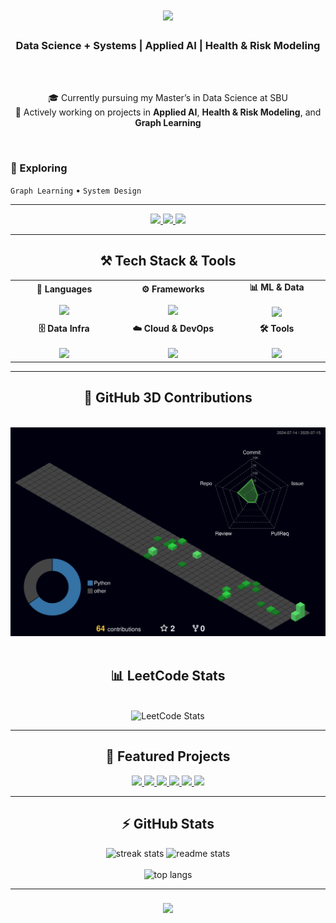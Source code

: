 <h1 align="center">
  <img src="https://readme-typing-svg.herokuapp.com/?font=Righteous&size=35&center=true&vCenter=true&width=500&height=70&duration=4000&lines=Heyy+There!+👋;+I'm+Ishaan!;" />
</h1>

<h3 align="center">Data Science + Systems | Applied AI | Health & Risk Modeling</h3>

<br/>

<br/>

<div align="center">

🎓 Currently pursuing my Master’s in Data Science at SBU  
🔭 Actively working on projects in **Applied AI**, **Health & Risk Modeling**, and **Graph Learning**  

</div>

<br/>

### 🚀 Exploring
`Graph Learning` • `System Design`

---

<div align="center"> 
  <div align="center">

  <a href="mailto:ishaan272002@gmail.com">
    <img src="https://img.shields.io/badge/Gmail-333333?style=for-the-badge&logo=gmail&logoColor=red" />
  </a>

  <a href="https://www.linkedin.com/in/ishaan-potle-15b0741ba/" target="_blank">
    <img src="https://img.shields.io/badge/LinkedIn-0077B5?style=for-the-badge&logo=linkedin&logoColor=white" />
  </a>

  <a href="https://ishaansantoshpotle.wixsite.com/portfolio" target="_blank">
    <img src="https://img.shields.io/badge/Portfolio-333333?style=for-the-badge&logo=internet-explorer&logoColor=blue" />
  </a>

</div>

</div>

---

<h2 align="center">⚒️ Tech Stack & Tools</h2>

<table align="center">
  <tr>
    <td align="center" width="220">
      <b>🧠 Languages</b><br/><br/>
      <img src="https://skillicons.dev/icons?i=py,r,cpp,ts" />
    </td>
    <td align="center" width="220">
      <b>⚙️ Frameworks</b><br/><br/>
      <img src="https://skillicons.dev/icons?i=react,fastapi,flask,d3" />
    </td>
    <td align="center" width="220">
      <b>📊 ML & Data</b><br/><br/>
      <img src="https://skillicons.dev/icons?i=tensorflow,pytorch,sklearn,opencv,pkl,anaconda" />
    </td>
  </tr>
  <tr>
    <td align="center" width="220">
      <b>🗄️ Data Infra</b><br/><br/>
      <img src="https://skillicons.dev/icons?i=postgres,redis,kafka,elasticsearch" />
    </td>
    <td align="center" width="220">
      <b>☁️ Cloud & DevOps</b><br/><br/>
      <img src="https://skillicons.dev/icons?i=docker,kubernetes,aws,gcp,grafana,prometheus" />
    </td>
    <td align="center" width="220">
      <b>🛠️ Tools</b><br/><br/>
      <img src="https://skillicons.dev/icons?i=git,notion,latex" />
    </td>
  </tr>
</table>

---

<div align="center">
  <h2>🧊 GitHub 3D Contributions</h2>
  <br/>
  <img src="profile-3d-contrib/profile-night-green.svg" alt="3D contribution calendar" />
</div>

<br/>

<div align="center">
  <h2>📊 LeetCode Stats</h2>
  <br/>
  <img src="https://leetcard.jacoblin.cool/IshaanPotle?theme=nord" alt="LeetCode Stats" />
</div>

---

<h2 align="center">📌 Featured Projects</h2>

<div align="center">
  <a href="https://github.com/IshaanPotle/Federated-Health-Risk-Prediction-System">
    <img src="https://github-readme-stats.vercel.app/api/pin/?username=IshaanPotle&repo=Federated-Health-Risk-Prediction-System&theme=react" />
  </a>
  <a href="https://github.com/IshaanPotle/Graph-Neural-Network-AML-Detection-Engine">
    <img src="https://github-readme-stats.vercel.app/api/pin/?username=IshaanPotle&repo=Graph-Neural-Network-AML-Detection-Engine&theme=react" />
  </a>
  <a href="https://github.com/IshaanPotle/Data-Science-Sandbox">
    <img src="https://github-readme-stats.vercel.app/api/pin/?username=IshaanPotle&repo=Data-Science-Sandbox&theme=react" />
  </a>
  <a href="https://github.com/IshaanPotle/LLM_Medical-Chatbot">
    <img src="https://github-readme-stats.vercel.app/api/pin/?username=IshaanPotle&repo=LLM_Medical-Chatbot&theme=react" />
  </a>
  <a href="https://github.com/IshaanPotle/Bias-Resistant-Resume-Ranker">
    <img src="https://github-readme-stats.vercel.app/api/pin/?username=IshaanPotle&repo=Bias-Resistant-Resume-Ranker&theme=react" />
  </a>
  <a href="https://github.com/IshaanPotle/Global-Food-Supply-Chain-Resilience-Analyzer">
    <img src="https://github-readme-stats.vercel.app/api/pin/?username=IshaanPotle&repo=Global-Food-Supply-Chain-Resilience-Analyzer&theme=react" />
  </a>
</div>

---

<h2 align="center">⚡ GitHub Stats</h2>

<div align="center">
  <img width=390 src="https://streak-stats.demolab.com/?user=ishaanpotle&count_private=true&theme=react&border_radius=10" alt="streak stats"/>
  <img width=390 src="https://github-readme-stats.vercel.app/api?username=ishaanpotle&count_private=true&show_icons=true&theme=react&rank_icon=github&border_radius=10" alt="readme stats" />
  <br/><br/>
  <img width=325 src="https://github-readme-stats.vercel.app/api/top-langs/?username=ishaanpotle&hide=HTML&langs_count=8&layout=compact&theme=react&border_radius=10&size_weight=0.5&count_weight=0.5&exclude_repo=github-readme-stats" alt="top langs" />
</div>

---

<h3 align="center">
  <img src="https://readme-typing-svg.herokuapp.com/?font=Righteous&size=25&center=true&vCenter=true&width=500&height=70&duration=4000&lines=Thanks+for+visiting!+✌️;+Shoot+me+a+message+on+Linkedin!;I'm+always+down+to+collab+:)">
</h3>
